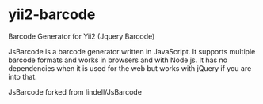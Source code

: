 # yii2-barcode
Barcode Generator for Yii2 (Jquery Barcode)

JsBarcode is a barcode generator written in JavaScript. It supports multiple barcode formats and works in browsers and with Node.js. It has no dependencies when it is used for the web but works with jQuery if you are into that.

JsBarcode forked from lindell/JsBarcode
